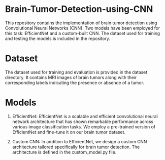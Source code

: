 # Brain-Tumor-Detection-using-CNN
This repository contains the implementation of brain tumor detection using Convolutional Neural Networks (CNN). Two models have been employed for this task: EfficientNet and a custom-built CNN. The dataset used for training and testing the models is included in the repository.

# Dataset
The dataset used for training and evaluation is provided in the dataset directory. It contains MRI images of brain tumors along with their corresponding labels indicating the presence or absence of a tumor.

# Models
1. EfficientNet: 
EfficientNet is a scalable and efficient convolutional neural network architecture that has shown remarkable performance across various image classification tasks. We employ a pre-trained version of EfficientNet and fine-tune it on our brain tumor dataset.

2. Custom CNN: 
In addition to EfficientNet, we design a custom CNN architecture tailored specifically for brain tumor detection. The architecture is defined in the custom_model.py file.
